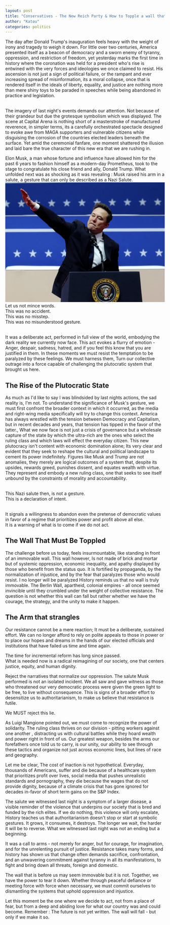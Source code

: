 ```yaml
---
layout: post
title: "Conservatives - The New Reich Party & How to Topple a wall that seems immoveable"
author: "Katou"
categories: politics
---
```


The day after Donald Trump's inauguration feels heavy with the weight of irony and tragedy to weigh it down. For little over two centuries, America presented itself as a beacon of democracy and a sworn enemy of tyranny, oppression, and restriction of freedom, yet yesterday marks the first time in history where the coronation was held for a president who's rise is entwined with the very forces and ideologies we once claimed to resist. His ascension is not just a sign of political failure, or the rampant and ever increasing spread of misinformation, its a moral collapse, once that is rendered itself in the ideals of liberty, equality, and justice are nothing more than mere shiny toys to be paraded in speeches while being abandoned in practice and legislation.<br/><br/>

The imagery of last night's events demands our attention. Not because of their grandeur but due the grotesque symbolism which was displayed. The scene at Capital Arena is nothing short of a masterstroke of manufactured reverence, in simpler terms, its a carefully orchestrated spectacle designed to evoke awe from MAGA supporters and vulnerable citizens while disguising the corrosion of the countries elected leaders beneath the surface. Yet amid the ceremonial fanfare, one moment shattered the illusion and laid bare the true character of this new era that we are rushing in.<br/>

Elon Musk, a man whose fortune and influence have allowed him for the past 6 years to fashion himself as a modern-day Prometheus, took to the stage to congratulate his close friend and ally, Donald Trump. What unfolded next was as shocking as it was revealing : Musk raised his arm in a salute, a gesture that can only be described as a Nazi Salute.
![Elon Salute](https://raw.githubusercontent.com/immorital/immorital.github.io/refs/heads/master/Images/Elon%20Salute.png)
Let us not mince words.<br/>
This was no accident.<br/>
This was no misstep.<br/>
This was no misunderstood gesture.<br/><br/>

It was a deliberate act, performed in full view of the world, embodying the dark reality we currently now face. This act evokes a flurry of emotion - Anger, despair, sadness, hatred, and if you feel this know that you are justified in them. In these moments we must resist the temptation to be paralyzed by these feelings. We must harness them, Turn our collective outrage into a force capable of challenging the plutocratic system that brought us here.
<br/>
## The Rise of the Plutocratic State
As much as I'd like to say I was blindsided by last nights actions, the sad reality is, I'm not. To understand the significance of Musk's gesture, we must first confront the broader context in which it occurred, as the media and right-wing media specifically will try to change this context. America has always wrestled with the tension between Democracy and Capitalism, but in recent decades and years, that tension has tipped in the favor of the latter., What we now face is not just a crisis of governance but a wholesale capture of the state by which the ultra-rich are the ones who select the ruling class and which laws will effect the everyday citizen. This new plutocracy isn't content with economic domination alone; Its very clear and evident that they seek to reshape the cultural and political landscape to cement its power indefinitely. Figures like Musk and Trump are not anomalies, they merely are logical outcomes of a system that, despite its upsides, rewards greed, punishes dissent, and equates wealth with virtue. They represent and embody a new ruling class, one that seeks to see itself unbound by the constraints of morality and accountability.<br/><br/>

This Nazi salute then, is not a gesture.<br/>
This is a declaration of intent.<br/><br/>

It signals a willingness to abandon even the pretense of democratic values in favor of a regime that prioritizes power and profit above all else.<br/>
It is a warning of what is to come if we do not act.<br/>

## The Wall That Must Be Toppled
The challenge before us today, feels insurmountable, like standing in front of an immovable wall. This wall however, Is not made of brick and mortar but of systemic oppression, economic inequality, and apathy displayed by those who benefit from the status quo. It is fortified by propaganda, by the normalization of injustice, and by the fear that paralyzes those who would resist.
I no longer will be paralyzed
History reminds us that no wall is truly immovable. The Berlin Wall, apartheid, colonial empires - all once seemed invincible until they crumbled under the weight of collective resistance. The question is not whether this wall can fall but rather whether we have the courage, the strategy, and the unity to make it happen.<br/>

## The Arm that strangles
Our resistance cannot be a mere reaction; It must be a deliberate, sustained effort. We can no longer afford to rely on polite appeals to those in power or to place our hopes and dreams in the hands of our elected officials and institutions that have failed us time and time again.<br/>

The time for incremental reform has long since passed.<br/>
What is needed now is a radical reimagining of our society, one that centers justice, equity, and human dignity.<br/>

Reject the narratives that normalize our oppression. The salute Musk performed is not an isolated incident. We all saw and gave witness as those who threatened our very democratic process were given the green light to be free, to live without consequence. This is signs of a broader effort to desensitize us to authoritarianism, to make us believe that resistance is futile.<br/>

We MUST reject this lie.<br/>

As Luigi Mangione pointed out, we must come to recognize the power of solidarity. The ruling class thrives on our division - pitting workers against one another , distracting us with cultural battles while they hoard wealth and power right in front of us. Our greatest weapon, besides the arms our forefathers once told us to carry, is our unity, our ability to see through these tactics and organize not just across economic lines, but lines of race and geography.<br/>

Let me be clear, The cost of inaction is not hypothetical. Everyday, thousands of Americans, suffer and die because of a healthcare system that prioritizes profit over lives, social media that pushes unrealistic standards and pornography, they die because the wages that do not provide dignity, because of a climate crisis that has gone ignored for decades in-favor of short term gains on the S&P Index.<br/>

The salute we witnessed last night is a symptom of a larger disease, a visible reminder of the violence that underpins our society that is bred and funded by the rich elites. If we do nothing, this violence will only escalate, History teaches us that authoritarianism doesn't stop or start at symbolic gestures. It grows, it consumes, it destroys. The longer we wait, the harder it will be to reverse. What we witnessed last night was not an ending but a beginning.<br/>

It was a call to arms - not merely for anger, but for courage, for imagination, and for the unrelenting pursuit of justice. Resistance takes many forms, and history has shown us that change often demands sacrifice, confrontation, and an unwavering commitment against tyranny in all its manifestations, to fight and bring down all threats, foreign and domestic.<br/>

The wall that is before us may seem immovable but it is not. Together, we have the power to tear it down. Whether through peaceful defiance or meeting force with force when necessary, we must commit ourselves to dismantling the systems that uphold oppression and injustice.

Let this moment be the one where we decide to act, not from a place of fear, but from a deep and abiding love for what our country was and could become.
Remember : The future is not yet written. The wall will fall - but only if we make it so.
